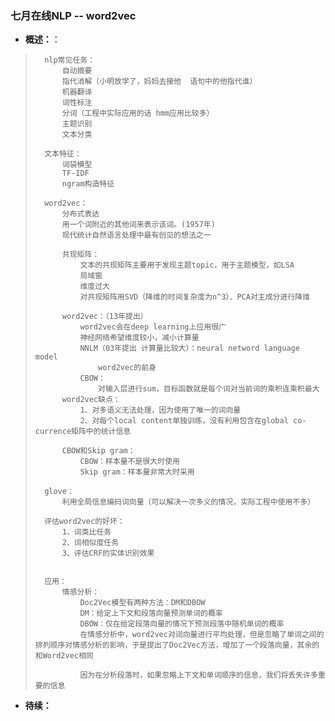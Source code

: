 ### 七月在线NLP -- word2vec
- **概述：**：
>       nlp常见任务：
>           自动摘要
>           指代消解（小明放学了，妈妈去接他  语句中的他指代谁）
>           机器翻译
>           词性标注
>           分词（工程中实际应用的话 hmm应用比较多）
>           主题识别
>           文本分类
>
>       文本特征：
>           词袋模型
>           TF-IDF
>           ngram构造特征
>
>       word2vec：
>           分布式表达
>           用一个词附近的其他词来表示该词。(1957年)
>           现代统计自然语言处理中最有创见的想法之一
>
>           共现矩阵：
>               文本的共现矩阵主要用于发现主题topic，用于主题模型，如LSA
>               局域窗
>               维度过大
>               对共现矩阵用SVD（降维的时间复杂度为n^3）、PCA对主成分进行降维
>
>           word2vec：（13年提出）
>               word2vec会在deep learning上应用很广
>               神经网络希望维度较小，减小计算量
>               NNLM（03年提出 计算量比较大）：neural netword language model
>                   word2vec的前身
>               CBOW：
>                   对输入层进行sum，目标函数就是每个词对当前词的乘积连乘积最大
>           word2vec缺点：
>               1、对多语义无法处理，因为使用了唯一的词向量
>               2、对每个local content单独训练，没有利用包含在global co-currence矩阵中的统计信息
>
>           CBOW和Skip gram：
>               CBOW：样本量不是很大时使用
>               Skip gram：样本量非常大时采用
>
>       glove：
>           利用全局信息编码词向量（可以解决一次多义的情况，实际工程中使用不多）
>
>       评估word2vec的好坏：
>           1、词类比任务
>           2、词相似度任务
>           3、评估CRF的实体识别效果
>
>
>       应用：
>           情感分析：
>               Doc2Vec模型有两种方法：DM和DBOW
>               DM：给定上下文和段落向量预测单词的概率
>               DBOW：仅在给定段落向量的情况下预测段落中随机单词的概率
>               在情感分析中，word2vec对词向量进行平均处理，但是忽略了单词之间的排列顺序对情感分析的影响，于是提出了Doc2Vec方法，增加了一个段落向量，其余的和Word2vec相同
>
>               因为在分析段落时，如果忽略上下文和单词顺序的信息，我们将丢失许多重要的信息
>
>
>
>
>
>
>



















- **待续：**
>
>
>
>
>
>
>
>
>

